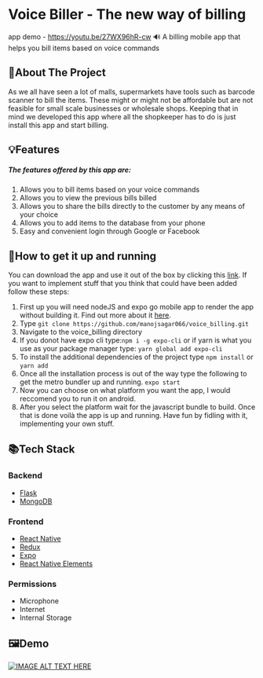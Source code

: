 # Voice Biller - The new way of billing
app demo - https://youtu.be/27WX96hR-cw
🔊 A billing mobile app that helps you bill items based on voice commands

## 🤔About The Project
As we all have seen a lot of malls, supermarkets have tools such as barcode scanner to bill the items. These might or might not be affordable but are not feasible for small scale businesses or wholesale shops. Keeping that in mind we developed this app where all the shopkeeper has to do is just install this app and start billing.
## 💡Features
##### The features offered by this app are:
1. Allows you to bill items based on your voice commands                                                                                                             
2. Allows you to view the previous bills billed                                                                                                                     
3. Allows you to share the bills directly to the customer by any means of your choice                                                                               
4. Allows you to add items to the database from your phone                                                                                                           
5. Easy and convenient login through Google or Facebook                                                                                                             
## 🏃How to get it up and running
You can download the app and use it out of the box by clicking this [link](https://www.dropbox.com/s/8zaj7krszxbww1i/voicebillerapp-6440b6a9ca2b47299aeaf9b07490ec97-signed.apk?dl=0). If you want to implement stuff that you think that could have been added follow these steps:
1. First up you will need nodeJS and expo go mobile app to render the app without building it. Find out more about it [here](https://expo.dev/).
2. Type `git clone https://github.com/manojsagar066/voice_billing.git`
3. Navigate to the voice_billing directory 
4. If you donot have expo cli type:`npm i -g expo-cli`                                                                                                                or if yarn is what you use as your package manager type: `yarn global add expo-cli` 
5. To install the additional dependencies of the project type                                                                                                               `npm install` or `yarn add `
6. Once all the installation process is out of the way type the following to get the metro bundler up and running.                                                           `expo start`
7. Now you can choose on what platform you want the app, I would reccomend you to run it on android.
8. After you select the platform wait for the javascript bundle to build. Once that is done voilà the app is up and running. Have fun by fidling with it, implementing your own stuff. 
## 📚Tech Stack
### Backend
* [Flask](https://flask-doc.readthedocs.io/en/latest)                                                                                                             
* [MongoDB](https://docs.mongodb.com)
### Frontend
* [React Native](https://reactnative.dev)                                                                                                                         
* [Redux](https://redux.js.org)                                                                                                                                   
* [Expo](https://expo.dev/)                                                                                                                                       
* [React Native Elements](https://reactnativeelements.com/)
### Permissions
* Microphone                                                                                                                                                       
* Internet                                                                                                                                                         
* Internal Storage                                                                                                                                                 
## 🖼️Demo         
[![IMAGE ALT TEXT HERE](https://camo.githubusercontent.com/1c2b949d8c91493e4d642d68f7f49b700691c2f3d15a8be4349076eba3320333/68747470733a2f2f696d672e736869656c64732e696f2f62616467652f57617463682d44656d6f2d7265643f7374796c653d666f722d7468652d6261646765266c6f676f3d796f7574756265)](https://www.youtube.com/watch?v=27WX96hR-cw&ab_channel=TeamInfinity)
